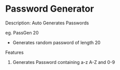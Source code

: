 # Password Generator

Description: Auto Generates Passwords

eg. PassGen 20
- Generates random password of length 20

Features
 1. Generates Password containing a-z A-Z and 0-9
